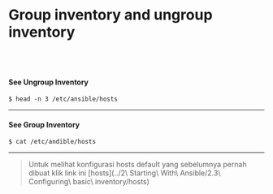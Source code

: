 # Group inventory and ungroup inventory
<br><br>
#### See Ungroup Inventory
```
$ head -n 3 /etc/ansible/hosts
```
---
#### See Group Inventory
```
$ cat /etc/andible/hosts
```
---
> Untuk melihat konfigurasi hosts default yang sebelumnya pernah dibuat klik link ini [hosts](../2\ Starting\ With\ Ansible/2.3\ Configuring\ basic\ inventory/hosts)
